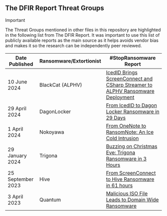 ## The DFIR Report Threat Groups

> [!IMPORTANT]
> The Threat Groups mentioned in other files in this repository are highlighted in the following list from The DFIR Report. It was important to use this list of publicly available reports as the main source as it helps avoids vendor bias and makes it so the research can be independently peer reviewed.

| Date Published | Ransomware/Extortionist | #StopRansomware Report |
|---|---|---|
| 10 June 2024 | BlackCat (ALPHV) | [IcedID Brings ScreenConnect and CSharp Streamer to ALPHV Ransomware Deployment](https://thedfirreport.com/2024/06/10/icedid-brings-screenconnect-and-csharp-streamer-to-alphv-ransomware-deployment/) |
| 29 April 2024 | DagonLocker | [From IcedID to Dagon Locker Ransomware in 29 Days](https://thedfirreport.com/2024/04/29/from-icedid-to-dagon-locker-ransomware-in-29-days/) |
| 1 April 2024 | Nokoyawa | [From OneNote to RansomNote: An Ice Cold Intrusion](https://thedfirreport.com/2024/04/01/from-onenote-to-ransomnote-an-ice-cold-intrusion/) |
| 29 January 2024 | Trigona | [Buzzing on Christmas Eve: Trigona Ransomware in 3 Hours](https://thedfirreport.com/2024/01/29/buzzing-on-christmas-eve-trigona-ransomware-in-3-hours/) |
| 25 September 2023 | Hive | [From ScreenConnect to Hive Ransomware in 61 hours](https://thedfirreport.com/2023/09/25/from-screenconnect-to-hive-ransomware-in-61-hours/) |
| 3 April 2023 | Quantum | [Malicious ISO File Leads to Domain Wide Ransomware](https://thedfirreport.com/2023/04/03/malicious-iso-file-leads-to-domain-wide-ransomware/) |
